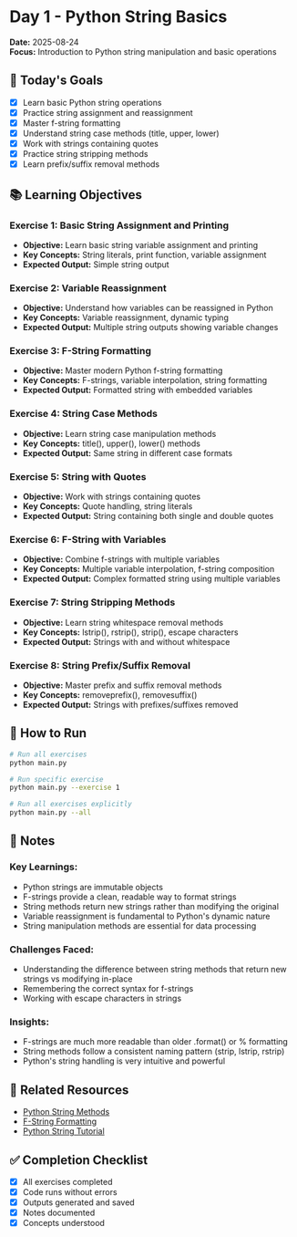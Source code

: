 # Day 1 - Python String Basics

**Date:** 2025-08-24  
**Focus:** Introduction to Python string manipulation and basic operations

## 🎯 Today's Goals

- [x] Learn basic Python string operations
- [x] Practice string assignment and reassignment
- [x] Master f-string formatting
- [x] Understand string case methods (title, upper, lower)
- [x] Work with strings containing quotes
- [x] Practice string stripping methods
- [x] Learn prefix/suffix removal methods

## 📚 Learning Objectives

### Exercise 1: Basic String Assignment and Printing
- **Objective:** Learn basic string variable assignment and printing
- **Key Concepts:** String literals, print function, variable assignment
- **Expected Output:** Simple string output

### Exercise 2: Variable Reassignment
- **Objective:** Understand how variables can be reassigned in Python
- **Key Concepts:** Variable reassignment, dynamic typing
- **Expected Output:** Multiple string outputs showing variable changes

### Exercise 3: F-String Formatting
- **Objective:** Master modern Python f-string formatting
- **Key Concepts:** F-strings, variable interpolation, string formatting
- **Expected Output:** Formatted string with embedded variables

### Exercise 4: String Case Methods
- **Objective:** Learn string case manipulation methods
- **Key Concepts:** title(), upper(), lower() methods
- **Expected Output:** Same string in different case formats

### Exercise 5: String with Quotes
- **Objective:** Work with strings containing quotes
- **Key Concepts:** Quote handling, string literals
- **Expected Output:** String containing both single and double quotes

### Exercise 6: F-String with Variables
- **Objective:** Combine f-strings with multiple variables
- **Key Concepts:** Multiple variable interpolation, f-string composition
- **Expected Output:** Complex formatted string using multiple variables

### Exercise 7: String Stripping Methods
- **Objective:** Learn string whitespace removal methods
- **Key Concepts:** lstrip(), rstrip(), strip(), escape characters
- **Expected Output:** Strings with and without whitespace

### Exercise 8: String Prefix/Suffix Removal
- **Objective:** Master prefix and suffix removal methods
- **Key Concepts:** removeprefix(), removesuffix()
- **Expected Output:** Strings with prefixes/suffixes removed

## 🚀 How to Run

```bash
# Run all exercises
python main.py

# Run specific exercise
python main.py --exercise 1

# Run all exercises explicitly
python main.py --all
```

## 📝 Notes

### Key Learnings:
- Python strings are immutable objects
- F-strings provide a clean, readable way to format strings
- String methods return new strings rather than modifying the original
- Variable reassignment is fundamental to Python's dynamic nature
- String manipulation methods are essential for data processing

### Challenges Faced:
- Understanding the difference between string methods that return new strings vs modifying in-place
- Remembering the correct syntax for f-strings
- Working with escape characters in strings

### Insights:
- F-strings are much more readable than older .format() or % formatting
- String methods follow a consistent naming pattern (strip, lstrip, rstrip)
- Python's string handling is very intuitive and powerful

## 🔗 Related Resources

- [Python String Methods](https://docs.python.org/3/library/stdtypes.html#string-methods)
- [F-String Formatting](https://docs.python.org/3/tutorial/inputoutput.html#formatted-string-literals)
- [Python String Tutorial](https://docs.python.org/3/tutorial/introduction.html#strings)

## ✅ Completion Checklist

- [x] All exercises completed
- [x] Code runs without errors
- [x] Outputs generated and saved
- [x] Notes documented
- [x] Concepts understood
